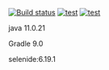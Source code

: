 [![Build status](https://ci.appveyor.com/api/projects/status/kmgffwjsku6g7j6v?svg=true)](https://ci.appveyor.com/project/1000karat/github-selenide-test)
[![test](https://github.com/1000karat/github-selenide-test/actions/workflows/test.yaml/badge.svg)](https://github.com/1000karat/github-selenide-test/actions/workflows/test.yaml)
[![test](https://github.com/1000karat/github-selenide-test/actions/workflows/test.yaml/badge.svg?branch=main&event=push)](https://github.com/1000karat/github-selenide-test/actions/workflows/test.yaml)

java 11.0.21

Gradle 9.0

selenide:6.19.1
